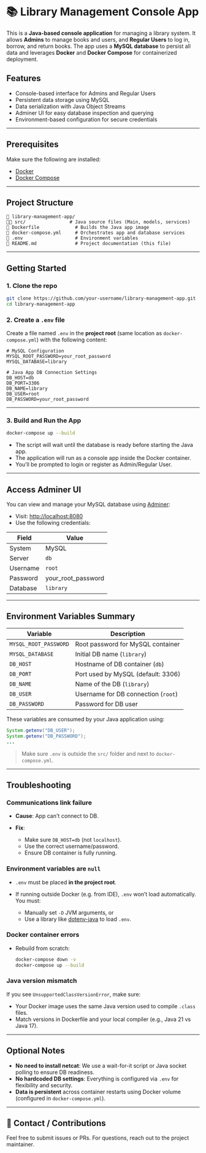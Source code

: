 # 📚 Library Management Console App

This is a **Java-based console application** for managing a library system. It allows **Admins** to manage books and users, and **Regular Users** to log in, borrow, and return books. The app uses a **MySQL database** to persist all data and leverages **Docker** and **Docker Compose** for containerized deployment.

## Features

* Console-based interface for Admins and Regular Users
* Persistent data storage using MySQL
* Data serialization with Java Object Streams
* Adminer UI for easy database inspection and querying
* Environment-based configuration for secure credentials

---

## Prerequisites

Make sure the following are installed:

* [Docker](https://docs.docker.com/get-docker/)
* [Docker Compose](https://docs.docker.com/compose/install/)

---

## Project Structure

```
📁 library-management-app/
👤📁 src/                # Java source files (Main, models, services)
📄 Dockerfile             # Builds the Java app image
📄 docker-compose.yml     # Orchestrates app and database services
📄 .env                   # Environment variables 
📄 README.md              # Project documentation (this file)
```

---

## Getting Started

### 1. Clone the repo

```bash
git clone https://github.com/your-username/library-management-app.git
cd library-management-app
```

### 2. Create a `.env` file

Create a file named `.env` in the **project root** (same location as `docker-compose.yml`) with the following content:

```env
# MySQL Configuration
MYSQL_ROOT_PASSWORD=your_root_password
MYSQL_DATABASE=library

# Java App DB Connection Settings
DB_HOST=db
DB_PORT=3306
DB_NAME=library
DB_USER=root
DB_PASSWORD=your_root_password
```

---

### 3. Build and Run the App

```bash
docker-compose up --build
```

* The script will wait until the database is ready before starting the Java app.
* The application will run as a console app inside the Docker container.
* You’ll be prompted to login or register as Admin/Regular User.

---

## Access Adminer UI

You can view and manage your MySQL database using [Adminer](https://www.adminer.org/):

* Visit: [http://localhost:8080](http://localhost:8080)
* Use the following credentials:

| Field    | Value                |
| -------- | -------------------- |
| System   | MySQL                |
| Server   | `db`                 |
| Username | `root`               |
| Password | your\_root\_password |
| Database | `library`            |

---

## Environment Variables Summary

| Variable              | Description                         |
| --------------------- | ----------------------------------- |
| `MYSQL_ROOT_PASSWORD` | Root password for MySQL container   |
| `MYSQL_DATABASE`      | Initial DB name (`library`)         |
| `DB_HOST`             | Hostname of DB container (`db`)     |
| `DB_PORT`             | Port used by MySQL (default: 3306)  |
| `DB_NAME`             | Name of the DB (`library`)          |
| `DB_USER`             | Username for DB connection (`root`) |
| `DB_PASSWORD`         | Password for DB user                |

These variables are consumed by your Java application using:

```java
System.getenv("DB_USER");
System.getenv("DB_PASSWORD");
...
```

> Make sure `.env` is outside the `src/` folder and next to `docker-compose.yml`.

---

## Troubleshooting

### Communications link failure

* **Cause**: App can't connect to DB.
* **Fix**:

  * Make sure `DB_HOST=db` (not `localhost`).
  * Use the correct username/password.
  * Ensure DB container is fully running.

### Environment variables are `null`

* `.env` must be placed **in the project root**.
* If running outside Docker (e.g. from IDE), `.env` won’t load automatically. You must:

  * Manually set `-D` JVM arguments, or
  * Use a library like [dotenv-java](https://github.com/cdimascio/dotenv-java) to load `.env`.

### Docker container errors

* Rebuild from scratch:

  ```bash
  docker-compose down -v
  docker-compose up --build
  ```

### Java version mismatch

If you see `UnsupportedClassVersionError`, make sure:

* Your Docker image uses the same Java version used to compile `.class` files.
* Match versions in Dockerfile and your local compiler (e.g., Java 21 vs Java 17).

---

## Optional Notes

* **No need to install netcat**: We use a wait-for-it script or Java socket polling to ensure DB readiness.
* **No hardcoded DB settings**: Everything is configured via `.env` for flexibility and security.
* **Data is persistent** across container restarts using Docker volume (configured in `docker-compose.yml`).

---

## 💬 Contact / Contributions

Feel free to submit issues or PRs. For questions, reach out to the project maintainer.
